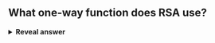 ## What one-way function does RSA use?
<details>
<summary><b>Reveal answer</b></summary>
fI(b) = a^b mod n<br><img src="../../../../../media/paste-2ffca2b1c5a982d01727ac87eb050b8f9f08fe32.jpg">&nbsp;n is prime
</details>

